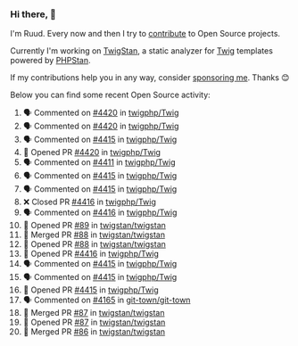 ### Hi there, 👋

I'm Ruud. Every now and then I try to [contribute](https://github.com/pulls?q=+is%3Apr+author%3Aruudk+archived%3Afalse+is%3Apublic+) to Open Source projects.

Currently I'm working on [TwigStan](https://github.com/twigstan), a static analyzer for [Twig](https://twig.symfony.com/) templates powered by [PHPStan](https://phpstan.org/).

If my contributions help you in any way, consider [sponsoring me](https://github.com/sponsors/ruudk). Thanks 😊

Below you can find some recent Open Source activity:

<!--START_SECTION:activity-->
1. 🗣 Commented on [#4420](https://github.com/twigphp/Twig/pull/4420#issuecomment-2437575096) in [twigphp/Twig](https://github.com/twigphp/Twig)
2. 🗣 Commented on [#4420](https://github.com/twigphp/Twig/pull/4420#issuecomment-2437571749) in [twigphp/Twig](https://github.com/twigphp/Twig)
3. 🗣 Commented on [#4415](https://github.com/twigphp/Twig/pull/4415#issuecomment-2437566705) in [twigphp/Twig](https://github.com/twigphp/Twig)
4. 💪 Opened PR [#4420](https://github.com/twigphp/Twig/pull/4420) in [twigphp/Twig](https://github.com/twigphp/Twig)
5. 🗣 Commented on [#4411](https://github.com/twigphp/Twig/pull/4411#issuecomment-2437205938) in [twigphp/Twig](https://github.com/twigphp/Twig)
6. 🗣 Commented on [#4415](https://github.com/twigphp/Twig/pull/4415#issuecomment-2437056325) in [twigphp/Twig](https://github.com/twigphp/Twig)
7. 🗣 Commented on [#4415](https://github.com/twigphp/Twig/pull/4415#issuecomment-2437038819) in [twigphp/Twig](https://github.com/twigphp/Twig)
8. ❌ Closed PR [#4416](https://github.com/twigphp/Twig/pull/4416) in [twigphp/Twig](https://github.com/twigphp/Twig)
9. 🗣 Commented on [#4416](https://github.com/twigphp/Twig/pull/4416#issuecomment-2437007093) in [twigphp/Twig](https://github.com/twigphp/Twig)
10. 💪 Opened PR [#89](https://github.com/twigstan/twigstan/pull/89) in [twigstan/twigstan](https://github.com/twigstan/twigstan)
11. 🎉 Merged PR [#88](https://github.com/twigstan/twigstan/pull/88) in [twigstan/twigstan](https://github.com/twigstan/twigstan)
12. 💪 Opened PR [#88](https://github.com/twigstan/twigstan/pull/88) in [twigstan/twigstan](https://github.com/twigstan/twigstan)
13. 💪 Opened PR [#4416](https://github.com/twigphp/Twig/pull/4416) in [twigphp/Twig](https://github.com/twigphp/Twig)
14. 🗣 Commented on [#4415](https://github.com/twigphp/Twig/pull/4415#issuecomment-2435914166) in [twigphp/Twig](https://github.com/twigphp/Twig)
15. 🗣 Commented on [#4415](https://github.com/twigphp/Twig/pull/4415#issuecomment-2435913448) in [twigphp/Twig](https://github.com/twigphp/Twig)
16. 💪 Opened PR [#4415](https://github.com/twigphp/Twig/pull/4415) in [twigphp/Twig](https://github.com/twigphp/Twig)
17. 🗣 Commented on [#4165](https://github.com/git-town/git-town/issues/4165#issuecomment-2435417305) in [git-town/git-town](https://github.com/git-town/git-town)
18. 🎉 Merged PR [#87](https://github.com/twigstan/twigstan/pull/87) in [twigstan/twigstan](https://github.com/twigstan/twigstan)
19. 💪 Opened PR [#87](https://github.com/twigstan/twigstan/pull/87) in [twigstan/twigstan](https://github.com/twigstan/twigstan)
20. 🎉 Merged PR [#86](https://github.com/twigstan/twigstan/pull/86) in [twigstan/twigstan](https://github.com/twigstan/twigstan)
<!--END_SECTION:activity-->

